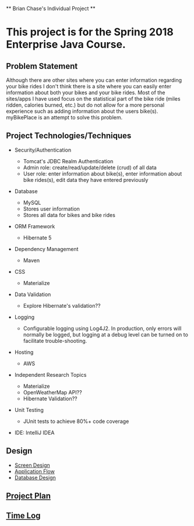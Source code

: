 
** Brian Chase's Individual Project **

# This project is for the Spring 2018 Enterprise Java Course.

## Problem Statement

Although there are other sites where you can enter information regarding your bike rides I don't think there is a site where you can easily enter information about both your bikes and your bike rides.  Most of the sites/apps I have used focus on the statistical part of the bike ride (miles ridden, calories burned, etc.) but do not allow for a more personal experience such as adding information about the users bike(s).  myBikePlace is an attempt to solve this problem.

## Project Technologies/Techniques

* Security/Authentication
	* Tomcat's JDBC Realm Authentication
	* Admin role: create/read/update/delete (crud) of all data
	* User role: enter information about bike(s), enter information about bike rides(s), edit data they have entered previously
	
* Database
	* MySQL
	* Stores user information
	* Stores all data for bikes and bike rides

* ORM Framework
	* Hibernate 5

* Dependency Management
	* Maven

* CSS
	* Materialize

* Data Validation
	* Explore Hibernate's validation??

* Logging
	* Configurable logging using Log4J2. In production, only errors will normally be logged, but logging at a debug level can be turned on to facilitate trouble-shooting.

* Hosting
	* AWS

* Independent Research Topics
	* Materialize
	* OpenWeatherMap API??
	* Hibernate Validation??

* Unit Testing
	* JUnit tests to achieve 80%+ code coverage
	
* IDE: IntelliJ IDEA

## Design
* [Screen Design](myBikePlaceScreens.pdf "myBikePlaceScreens.pdf")
* [Application Flow](applicationFlow.md "Application Flow")
* [Database Design](myBikePlace.pdf "Database Design")


## [Project Plan](projectPlan.md "Project Plan")

## [Time Log](timeLog.md)
